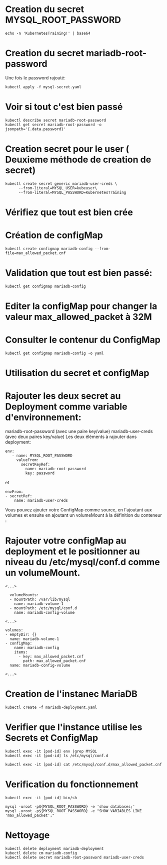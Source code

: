 # Creation du secret MYSQL_ROOT_PASSWORD
```
echo -n 'KubernetesTraining!' | base64
```
# Creation du secret mariadb-root-password 

Une fois le password rajouté:
```
kubectl apply -f mysql-secret.yaml
```

# Voir si tout c'est bien passé
```
kubectl describe secret mariadb-root-password
kubectl get secret mariadb-root-password -o jsonpath='{.data.password}'
```
# Creation secret pour le user ( Deuxieme méthode de creation de secret)
```
kubectl create secret generic mariadb-user-creds \
      --from-literal=MYSQL_USER=kubeuser\
      --from-literal=MYSQL_PASSWORD=KubernetesTraining
```
# Vérifiez  que tout est bien crée

# Création de configMap
```
kubectl create configmap mariadb-config --from-file=max_allowed_packet.cnf
```
# Validation que tout est bien passé:
```
kubectl get configmap mariadb-config
```
# Editer la configMap pour changer la valeur max_allowed_packet à 32M
# Consulter le contenur du ConfigMap
```
kubectl get configmap mariadb-config -o yaml
```
# Utilisation du secret et configMap
# Rajouter les deux secret au Deployment comme variable d'environnement:

mariadb-root-password (avec une paire key/value)
mariadb-user-creds (avec deux paires key/value)
Les deux éléments à rajouter dans deployment:
```
env:
   - name: MYSQL_ROOT_PASSWORD
     valueFrom:
       secretKeyRef:
         name: mariadb-root-password
         key: password
```
et
```
envFrom:
- secretRef:
    name: mariadb-user-creds
```

Vous pouvez ajouter votre ConfigMap comme source, en l'ajoutant aux volumes et ensuite en ajoutant un volumeMount à la définition du conteneur :

# Rajouter votre configMap au deployment et le positionner au niveau du /etc/mysql/conf.d comme un volumeMount.

```
<...>

  volumeMounts:
  - mountPath: /var/lib/mysql
    name: mariadb-volume-1
  - mountPath: /etc/mysql/conf.d
    name: mariadb-config-volume

<...>

volumes:
- emptyDir: {}
  name: mariadb-volume-1
- configMap:
    name: mariadb-config
    items:
      - key: max_allowed_packet.cnf
        path: max_allowed_packet.cnf
  name: mariadb-config-volume

<...>

```
# Creation de l'instanec MariaDB
```
kubectl create -f mariadb-deployment.yaml
```
# Verifier que l'instance utilise les Secrets et ConfigMap
```
kubectl exec -it [pod-id] env |grep MYSQL
kubectl exec -it [pod-id] ls /etc/mysql/conf.d

kubectl exec -it [pod-id] cat /etc/mysql/conf.d/max_allowed_packet.cnf
```

# Verification du fonctionnement
```
kubectl exec -it [pod-id] bin/sh

mysql -uroot -p${MYSQL_ROOT_PASSWORD} -e 'show databases;'
mysql -uroot -p${MYSQL_ROOT_PASSWORD} -e "SHOW VARIABLES LIKE 'max_allowed_packet';"
```

# Nettoyage
```
kubectl delete deployment mariadb-deployment
kubectl delete cm mariadb-config
kubectl delete secret mariadb-root-password mariadb-user-creds
```




